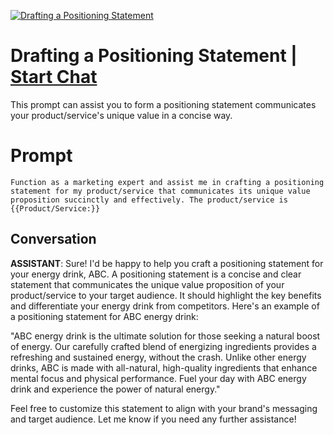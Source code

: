 
[![ Drafting a Positioning Statement](https://flow-prompt-covers.s3.us-west-1.amazonaws.com/icon/futuristic/futu_8.png)](https://gptcall.net/chat.html?data=%7B%22contact%22%3A%7B%22id%22%3A%22Y19HpFSwOrQEU2MAFh750%22%2C%22flow%22%3Atrue%7D%7D)
#  Drafting a Positioning Statement | [Start Chat](https://gptcall.net/chat.html?data=%7B%22contact%22%3A%7B%22id%22%3A%22Y19HpFSwOrQEU2MAFh750%22%2C%22flow%22%3Atrue%7D%7D)
This prompt can assist you to form a positioning statement communicates your product/service's unique value in a concise way. 

# Prompt

```
Function as a marketing expert and assist me in crafting a positioning statement for my product/service that communicates its unique value proposition succinctly and effectively. The product/service is {{Product/Service:}}
```

## Conversation

**ASSISTANT**: Sure! I'd be happy to help you craft a positioning statement for your energy drink, ABC. A positioning statement is a concise and clear statement that communicates the unique value proposition of your product/service to your target audience. It should highlight the key benefits and differentiate your energy drink from competitors. Here's an example of a positioning statement for ABC energy drink:



"ABC energy drink is the ultimate solution for those seeking a natural boost of energy. Our carefully crafted blend of energizing ingredients provides a refreshing and sustained energy, without the crash. Unlike other energy drinks, ABC is made with all-natural, high-quality ingredients that enhance mental focus and physical performance. Fuel your day with ABC energy drink and experience the power of natural energy."



Feel free to customize this statement to align with your brand's messaging and target audience. Let me know if you need any further assistance!


